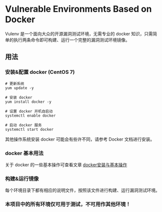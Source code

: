 # Vulnerable Environments Based on Docker

Vulenv 是一个面向大众的开源漏洞测试环境，无需专业的 docker 知识，只需简单的执行两条命令即可构建、运行一个完整的漏洞测试环境镜像。

## 用法

### 安装&配置 docker (CentOS 7)

```
# 更新系统
yum update -y

# 安装 docker
yum install docker -y

# 设置 docker 开机自启动
systemctl enable docker

# 启动 docker 服务
systemctl start docker
```

其他操作系统安装 docker 可能会有些许不同，请参考 Docker 文档进行安装。

### docker 基本用法

关于 docker 的一些基本操作可查看文章 [docker安装与基本操作](https://lyxw.github.io/archivers/Docker%E5%AE%89%E8%A3%85%E4%B8%8E%E5%9F%BA%E6%9C%AC%E6%93%8D%E4%BD%9C)

### 构建&运行镜像

每个环境目录下都有相应的说明文件，按照该文件进行构建、运行漏洞测试环境。

### 本项目中的所有环境仅可用于测试，不可用作其他环境！